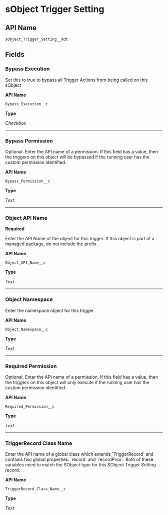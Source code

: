 # sObject Trigger Setting

## API Name

`sObject_Trigger_Setting__mdt`

## Fields

### Bypass Execution

Set this to true to bypass all Trigger Actions from being called on this sObject

**API Name**

`Bypass_Execution__c`

**Type**

_Checkbox_

---

### Bypass Permission

Optional. Enter the API name of a permission. If this field has a value, then the triggers on this object will be bypassed if the running user has the custom permission identified.

**API Name**

`Bypass_Permission__c`

**Type**

_Text_

---

### Object API Name

**Required**

Enter the API Name of the object for this trigger. If this object is part of a managed package, do not include the prefix.

**API Name**

`Object_API_Name__c`

**Type**

_Text_

---

### Object Namespace

Enter the namespace object for this trigger.

**API Name**

`Object_Namespace__c`

**Type**

_Text_

---

### Required Permission

Optional. Enter the API name of a permission. If this field has a value, then the triggers on this object will only execute if the running user has the custom permission identified.

**API Name**

`Required_Permission__c`

**Type**

_Text_

---

### TriggerRecord Class Name

Enter the API name of a global class which extends &#x60;TriggerRecord&#x60; and contains two global properties: &#x60;record&#x60;
and &#x60;recordPrior&#x60;. Both of these variables need to match the SObject type for this SObject
Trigger Setting record.

**API Name**

`TriggerRecord_Class_Name__c`

**Type**

_Text_
